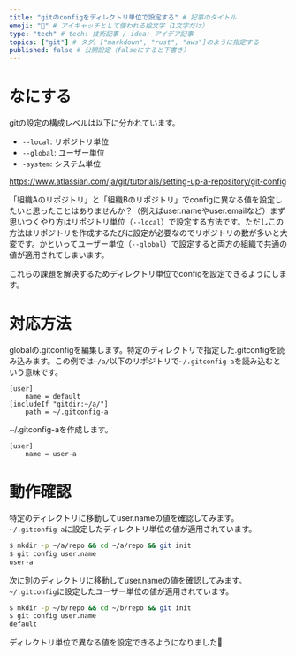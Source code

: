 ```yaml
---
title: "gitのconfigをディレクトリ単位で設定する" # 記事のタイトル
emoji: "📁" # アイキャッチとして使われる絵文字（1文字だけ）
type: "tech" # tech: 技術記事 / idea: アイデア記事
topics: ["git"] # タグ。["markdown", "rust", "aws"]のように指定する
published: false # 公開設定（falseにすると下書き）
---
```


# なにする
gitの設定の構成レベルは以下に分かれています。

- `--local`: リポジトリ単位
- `--global`: ユーザー単位
- `-system`: システム単位

https://www.atlassian.com/ja/git/tutorials/setting-up-a-repository/git-config

「組織Aのリポジトリ」と「組織Bのリポジトリ」でconfigに異なる値を設定したいと思ったことはありませんか？（例えばuser.nameやuser.emailなど）まず思いつくやり方はリポジトリ単位（`--local`）で設定する方法です。ただしこの方法はリポジトリを作成するたびに設定が必要なのでリポジトリの数が多いと大変です。かといってユーザー単位（`--global`）で設定すると両方の組織で共通の値が適用されてしまいます。

これらの課題を解決するためディレクトリ単位でconfigを設定できるようにします。

# 対応方法
globalの.gitconfigを編集します。特定のディレクトリで指定した.gitconfigを読み込みます。この例では`~/a/`以下のリポジトリで`~/.gitconfig-a`を読み込むという意味です。

```~/.gitconfig
[user]
    name = default
[includeIf "gitdir:~/a/"]
  	path = ~/.gitconfig-a
```

~/.gitconfig-aを作成します。

```~/.gitconfig-a
[user]
    name = user-a
```

# 動作確認
特定のディレクトリに移動してuser.nameの値を確認してみます。`~/.gitconfig-a`に設定したディレクトリ単位の値が適用されています。

```sh
$ mkdir -p ~/a/repo && cd ~/a/repo && git init
$ git config user.name
user-a
```

次に別のディレクトリに移動してuser.nameの値を確認してみます。`~/.gitconfig`に設定したユーザー単位の値が適用されています。

```sh
$ mkdir -p ~/b/repo && cd ~/b/repo && git init
$ git config user.name
default
```

ディレクトリ単位で異なる値を設定できるようになりました🎉
